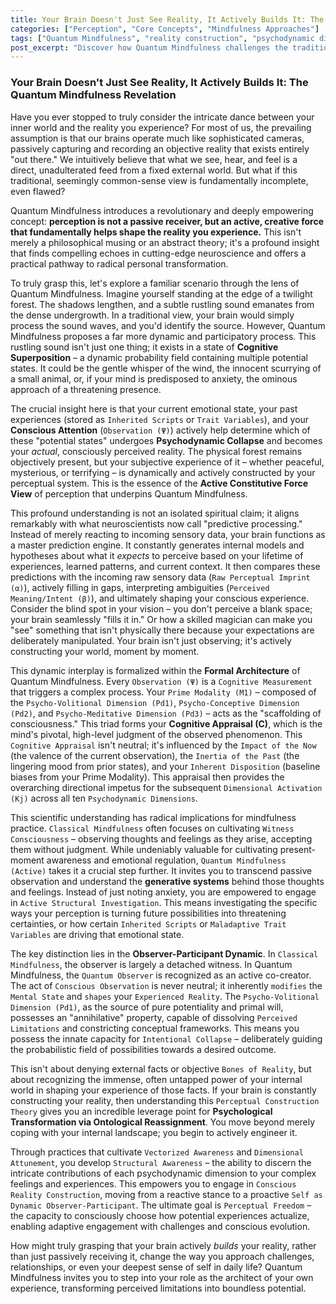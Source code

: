 ```yaml
---
title: Your Brain Doesn't Just See Reality, It Actively Builds It: The Quantum Mindfulness Revelation
categories: ["Perception", "Core Concepts", "Mindfulness Approaches"]
tags: ["Quantum Mindfulness", "reality construction", "psychodynamic dimensions", "cognitive superposition", "psychodynamic collapse", "conscious observation", "active mastery", "mindfulness", "predictive processing", "internal map"]
post_excerpt: "Discover how Quantum Mindfulness challenges the traditional view of perception, revealing that your brain doesn't just passively observe reality, but actively creates it. This transformative framework empowers you to understand the generative systems of your consciousness, enabling a profound shift from passive acceptance to active co-creation of your experienced world. Learn how to leverage this insight for deep personal transformation and 'perceptual freedom'."
---
```


### Your Brain Doesn't Just See Reality, It Actively Builds It: The Quantum Mindfulness Revelation

Have you ever stopped to truly consider the intricate dance between your inner world and the reality you experience? For most of us, the prevailing assumption is that our brains operate much like sophisticated cameras, passively capturing and recording an objective reality that exists entirely "out there." We intuitively believe that what we see, hear, and feel is a direct, unadulterated feed from a fixed external world. But what if this traditional, seemingly common-sense view is fundamentally incomplete, even flawed?

Quantum Mindfulness introduces a revolutionary and deeply empowering concept: **perception is not a passive receiver, but an active, creative force that fundamentally helps shape the reality you experience.** This isn't merely a philosophical musing or an abstract theory; it's a profound insight that finds compelling echoes in cutting-edge neuroscience and offers a practical pathway to radical personal transformation.

To truly grasp this, let's explore a familiar scenario through the lens of Quantum Mindfulness. Imagine yourself standing at the edge of a twilight forest. The shadows lengthen, and a subtle rustling sound emanates from the dense undergrowth. In a traditional view, your brain would simply process the sound waves, and you'd identify the source. However, Quantum Mindfulness proposes a far more dynamic and participatory process. This rustling sound isn't just one thing; it exists in a state of **Cognitive Superposition** – a dynamic probability field containing multiple potential states. It could be the gentle whisper of the wind, the innocent scurrying of a small animal, or, if your mind is predisposed to anxiety, the ominous approach of a threatening presence.

The crucial insight here is that your current emotional state, your past experiences (stored as `Inherited Scripts` or `Trait Variables`), and your **Conscious Attention** (`Observation (Ψ)`) actively help determine which of these "potential states" undergoes **Psychodynamic Collapse** and becomes your *actual*, consciously perceived reality. The physical forest remains objectively present, but your subjective experience of it – whether peaceful, mysterious, or terrifying – is dynamically and actively constructed by your perceptual system. This is the essence of the **Active Constitutive Force View** of perception that underpins Quantum Mindfulness.

This profound understanding is not an isolated spiritual claim; it aligns remarkably with what neuroscientists now call "predictive processing." Instead of merely reacting to incoming sensory data, your brain functions as a master prediction engine. It constantly generates internal models and hypotheses about what it *expects* to perceive based on your lifetime of experiences, learned patterns, and current context. It then compares these predictions with the incoming raw sensory data (`Raw Perceptual Imprint (α)`), actively filling in gaps, interpreting ambiguities (`Perceived Meaning/Intent (β)`), and ultimately shaping your conscious experience. Consider the blind spot in your vision – you don't perceive a blank space; your brain seamlessly "fills it in." Or how a skilled magician can make you "see" something that isn't physically there because your expectations are deliberately manipulated. Your brain isn't just observing; it's actively constructing your world, moment by moment.

This dynamic interplay is formalized within the **Formal Architecture** of Quantum Mindfulness. Every `Observation (Ψ)` is a `Cognitive Measurement` that triggers a complex process. Your `Prime Modality (M1)` – composed of the `Psycho-Volitional Dimension (Pd1)`, `Psycho-Conceptive Dimension (Pd2)`, and `Psycho-Meditative Dimension (Pd3)` – acts as the "scaffolding of consciousness." This triad forms your **Cognitive Appraisal (C)**, which is the mind's pivotal, high-level judgment of the observed phenomenon. This `Cognitive Appraisal` isn't neutral; it's influenced by the `Impact of the Now` (the valence of the current observation), the `Inertia of the Past` (the lingering mood from prior states), and your `Inherent Disposition` (baseline biases from your Prime Modality). This appraisal then provides the overarching directional impetus for the subsequent `Dimensional Activation (Kj)` across all ten `Psychodynamic Dimensions`.

This scientific understanding has radical implications for mindfulness practice. `Classical Mindfulness` often focuses on cultivating `Witness Consciousness` – observing thoughts and feelings as they arise, accepting them without judgment. While undeniably valuable for cultivating present-moment awareness and emotional regulation, `Quantum Mindfulness (Active)` takes it a crucial step further. It invites you to transcend passive observation and understand the **generative systems** behind those thoughts and feelings. Instead of just noting anxiety, you are empowered to engage in `Active Structural Investigation`. This means investigating the specific ways your perception is turning future possibilities into threatening certainties, or how certain `Inherited Scripts` or `Maladaptive Trait Variables` are driving that emotional state.

The key distinction lies in the **Observer-Participant Dynamic**. In `Classical Mindfulness`, the observer is largely a detached witness. In Quantum Mindfulness, the `Quantum Observer` is recognized as an active co-creator. The act of `Conscious Observation` is never neutral; it inherently `modifies` the `Mental State` and `shapes` your `Experienced Reality`. The `Psycho-Volitional Dimension (Pd1)`, as the source of pure potentiality and primal will, possesses an "annihilative" property, capable of dissolving `Perceived Limitations` and constricting conceptual frameworks. This means you possess the innate capacity for `Intentional Collapse` – deliberately guiding the probabilistic field of possibilities towards a desired outcome.

This isn't about denying external facts or objective `Bones of Reality`, but about recognizing the immense, often untapped power of your internal world in shaping your experience of those facts. If your brain is constantly constructing your reality, then understanding this `Perceptual Construction Theory` gives you an incredible leverage point for **Psychological Transformation via Ontological Reassignment**. You move beyond merely coping with your internal landscape; you begin to actively engineer it.

Through practices that cultivate `Vectorized Awareness` and `Dimensional Attunement`, you develop `Structural Awareness` – the ability to discern the intricate contributions of each psychodynamic dimension to your complex feelings and experiences. This empowers you to engage in `Conscious Reality Construction`, moving from a reactive stance to a proactive `Self as Dynamic Observer-Participant`. The ultimate goal is `Perceptual Freedom` – the capacity to consciously choose how potential experiences actualize, enabling adaptive engagement with challenges and conscious evolution.

How might truly grasping that your brain actively *builds* your reality, rather than just passively receiving it, change the way you approach challenges, relationships, or even your deepest sense of self in daily life? Quantum Mindfulness invites you to step into your role as the architect of your own experience, transforming perceived limitations into boundless potential.